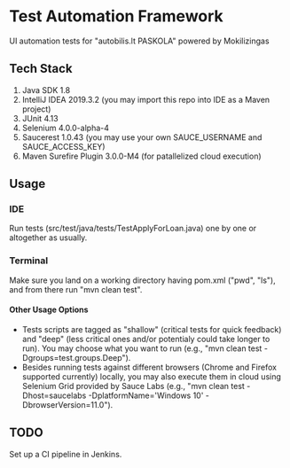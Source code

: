 # Test Automation Framework
UI automation tests for "autobilis.lt PASKOLA" powered by Mokilizingas

## Tech Stack
1. Java SDK 1.8
2. IntelliJ IDEA 2019.3.2 (you may import this repo into IDE as a Maven project)
3. JUnit 4.13
4. Selenium 4.0.0-alpha-4
5. Saucerest 1.0.43 (you may use your own SAUCE_USERNAME and SAUCE_ACCESS_KEY)
6. Maven Surefire Plugin 3.0.0-M4 (for patallelized cloud execution)

## Usage

### IDE
Run tests (src/test/java/tests/TestApplyForLoan.java) one by one or altogether as usually.

### Terminal
Make sure you land on a working directory having pom.xml ("pwd", "ls"), and from there run "mvn clean test".

#### Other Usage Options
* Tests scripts are tagged as "shallow" (critical tests for quick feedback) and "deep" (less critical ones and/or potentialy could take longer to run). You may choose what you want to run (e.g., "mvn clean test -Dgroups=test.groups.Deep").
* Besides running tests against different browsers (Chrome and Firefox supported currently) locally, you may also execute them in cloud using Selenium Grid provided by Sauce Labs (e.g., "mvn clean test -Dhost=saucelabs -DplatformName='Windows 10' -DbrowserVersion=11.0").

## TODO
Set up a CI pipeline in Jenkins.
